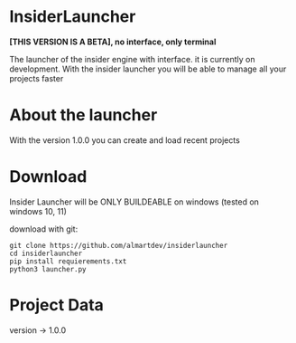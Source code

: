 # InsiderLauncher
**[THIS VERSION IS A BETA], no interface, only terminal**

The launcher of the insider engine with interface. it is currently on development.
With the insider launcher you will be able to manage all your projects faster

# About the launcher
With the version 1.0.0 you can create and load recent projects

# Download
Insider Launcher will be ONLY BUILDEABLE on windows (tested on windows 10, 11)


download with git:
```
git clone https://github.com/almartdev/insiderlauncher
cd insiderlauncher
pip install requierements.txt
python3 launcher.py
```

# Project Data
version -> 1.0.0
  
